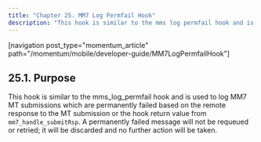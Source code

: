 ```yaml
---
title: "Chapter 25. MM7 Log Permfail Hook"
description: "This hook is similar to the mms log permfail hook and is used to log MM 7 MT submissions which are permanently failed based on the remote response to the MT submission or the hook return value from mm 7 handle submit Rsp A permanently failed message will not be..."
---
```


[navigation post_type="momentum_article" path="/momentum/mobile/developer-guide/MM7LogPermfailHook"]

## <a name="MM7LogPermfailHook.purpose"></a> 25.1. Purpose

This hook is similar to the mms_log_permfail hook and is used to log MM7 MT submissions which are permanently failed based on the remote response to the MT submission or the hook return value from `mm7_handle_submitRsp`. A permanently failed message will not be requeued or retried; it will be discarded and no further action will be taken.